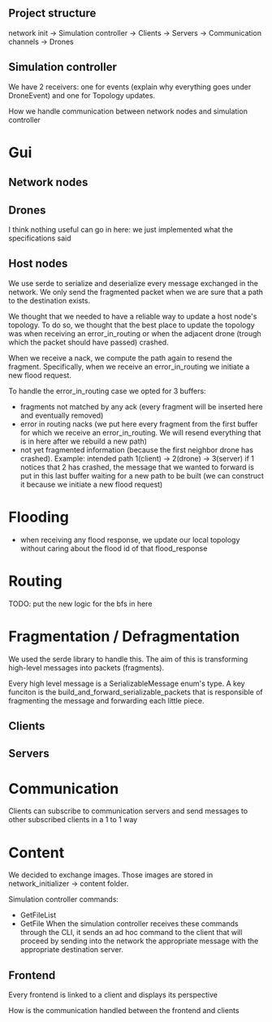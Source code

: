 ## Project structure
network init -> Simulation controller 
             -> Clients
             -> Servers
             -> Communication channels
             -> Drones


## Simulation controller
We have 2 receivers: one for events (explain why everything goes under DroneEvent) and one for Topology updates.

How we handle communication between network nodes and simulation controller

# Gui


## Network nodes



## Drones
I think nothing useful can go in here: we just implemented what the specifications said



## Host nodes
We use serde to serialize and deserialize every message exchanged in the network.
We only send the fragmented packet when we are sure that a path to the destination exists.

We thought that we needed to have a reliable way to update a host node's topology.
To do so, we thought that the best place to update the topology was when receiving an error_in_routing or when the adjacent drone (trough which the packet should have passed) crashed.

When we receive a nack, we compute the path again to resend the fragment.
Specifically, when we receive an error_in_routing we initiate a new flood request.

To handle the error_in_routing case we opted for 3 buffers: 
- fragments not matched by any ack (every fragment will be inserted here and eventually removed)
- error in routing nacks (we put here every fragment from the first buffer for which we receive an error_in_routing. We will resend everything that is in here after we rebuild a new path)
- not yet fragmented information (because the first neighbor drone has crashed). 
Example: intended path 1(client) -> 2(drone) -> 3(server) 
if 1 notices that 2 has crashed, the message that we wanted to forward is put in this last buffer waiting for a new path to be built (we can construct it because we initiate a new flood request)



# Flooding
- when receiving any flood response, we update our local topology without caring about the flood id of that flood_response

# Routing
TODO: put the new logic for the bfs in here


# Fragmentation / Defragmentation
We used the serde library to handle this.
The aim of this is transforming high-level messages into packets (fragments).

Every high level message is a SerializableMessage enum's type.
A key funciton is the build_and_forward_serializable_packets that is responsible of fragmenting the message and forwarding each little piece.


## Clients



## Servers
# Communication
Clients can subscribe to communication servers and send messages to other subscribed clients in a 1 to 1 way


# Content
We decided to exchange images. Those images are stored in network_initializer -> content folder.

Simulation controller commands:
- GetFileList
- GetFile
When the simulation controller receives these commands through the CLI, it sends an ad hoc command to the client that will proceed by sending into the network the appropriate message with the appropriate destination server.



## Frontend
Every frontend is linked to a client and displays its perspective

How is the communication handled between the frontend and clients